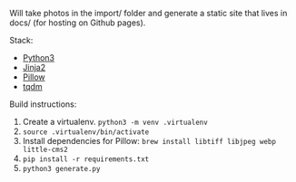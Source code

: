 Will take photos in the import/ folder and generate a static site that lives in docs/ (for hosting on Github pages).

Stack:
* <a href="https://www.python.org/">Python3</a>
* <a href="http://jinja.pocoo.org/">Jinja2</a>
* <a href="https://pillow.readthedocs.io/en/5.2.x/">Pillow</a>
* <a href="https://github.com/tqdm/tqdm">tqdm</a>

Build instructions:
1. Create a virtualenv. `python3 -m venv .virtualenv`
1. `source .virtualenv/bin/activate`
1. Install dependencies for Pillow: `brew install libtiff libjpeg webp little-cms2`
1. `pip install -r requirements.txt`
1. `python3 generate.py`
